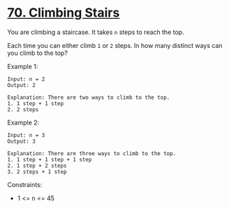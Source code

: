 # [70. Climbing Stairs](https://leetcode.com/problems/climbing-stairs/)

You are climbing a staircase. It takes ```n``` steps to reach the top.

Each time you can either climb ```1``` or ```2``` steps. In how many distinct ways can you climb to the top?


Example 1:

    Input: n = 2
    Output: 2

    Explanation: There are two ways to climb to the top.
    1. 1 step + 1 step
    2. 2 steps

Example 2:

    Input: n = 3
    Output: 3

    Explanation: There are three ways to climb to the top.
    1. 1 step + 1 step + 1 step
    2. 1 step + 2 steps
    3. 2 steps + 1 step
 

Constraints:

* 1 <= n <= 45